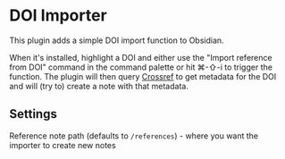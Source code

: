 # DOI Importer

This plugin adds a simple DOI import function to Obsidian.

When it's installed, highlight a DOI and either use the "Import reference from DOI" command in the command palette or hit ⌘-⇧-i to trigger the function. The plugin will then query [Crossref](https://www.crossref.org/) to get metadata for the DOI and will (try to) create a note with that metadata.


## Settings
Reference note path (defaults to `/references`) - where you want the importer to create new notes
